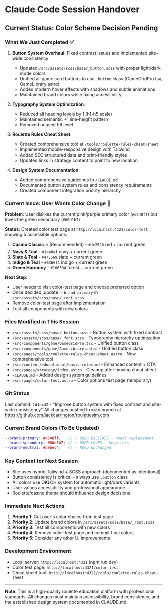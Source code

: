 # Claude Code Session Handover

## Current Status: Color Scheme Decision Pending

### What We Just Completed ✅
1. **Button System Overhaul**: Fixed contrast issues and implemented site-wide consistency
   - Updated `/src/assets/scss/base/_button.scss` with proper light/dark mode colors
   - Unified all game card buttons to use `.button` class (GameGridPro.tsx, GameLibrary.astro)
   - Added modern hover effects with shadows and subtle animations
   - Maintained brand colors while fixing accessibility

2. **Typography System Optimization**: 
   - Reduced all heading levels by 1 (h1-h5 scale)
   - Maintained semantic +1 line-height pattern
   - Removed unused h6 level

3. **Roulette Rules Cheat Sheet**: 
   - Created comprehensive tool at `/tools/roulette-rules-cheat-sheet`
   - Implemented mobile-responsive design with Tailwind
   - Added SEO structured data and print-friendly styles
   - Updated links in strategy content to point to new location

4. **Design System Documentation**: 
   - Added comprehensive guidelines to `/CLAUDE.md`
   - Documented button system rules and consistency requirements
   - Created component integration priority hierarchy

### Current Issue: User Wants Color Change 🎨

**Problem**: User dislikes the current pink/purple primary color (`#d648ff`) but loves the green secondary (`#00d1b7`)

**Status**: Created color test page at `http://localhost:4321/color-test` showing 5 accessible options:

1. **Casino Classic** ⭐ (Recommended) - `#dc2626` red + current green
2. **Navy & Teal** - `#1e40af` navy + current green  
3. **Slate & Teal** - `#475569` slate + current green
4. **Indigo & Teal** - `#6366f1` indigo + current green
5. **Green Harmony** - `#166534` forest + current green

**Next Step**: 
- User needs to visit color-test page and choose preferred option
- Once decided, update `--brand-primary` in `/src/assets/scss/base/_root.scss`
- Remove color-test page after implementation
- Test all components with new colors

### Files Modified in This Session
- `/src/assets/scss/base/_button.scss` - Button system with fixed contrast
- `/src/assets/scss/base/_font.scss` - Typography hierarchy optimization  
- `/src/components/game/GameGridPro.tsx` - Unified button class
- `/src/components/game/GameLibrary.astro` - Unified button class
- `/src/pages/tools/roulette-rules-cheat-sheet.astro` - New comprehensive tool
- `/src/content/educational/basic-rules.md` - Enhanced content + CTA
- `/src/pages/strategy/index.astro` - Cleanup after moving cheat sheet
- `/CLAUDE.md` - Added design system guidelines
- `/src/pages/color-test.astro` - Color options test page (temporary)

### Git Status
Last commit: `1d1ec42` - "Improve button system with fixed contrast and site-wide consistency"
All changes pushed to `main` branch at https://github.com/jackcarrington/roulettesim.com

### Current Brand Colors (To Be Updated)
```scss
--brand-primary: #d648ff;   // 💥 USER DISLIKES - needs replacement
--brand-secondary: #00d1b7; // ✅ USER LOVES - keep this  
--brand-neutral: #b9bec4;   // ✅ Keep unchanged
```

### Key Context for Next Session
- Site uses hybrid Tailwind + SCSS approach (documented as intentional)
- Button consistency is critical - always use `.button` class
- All colors use OKLCH system for automatic light/dark variants
- User values accessibility and professional appearance
- Roulette/casino theme should influence design decisions

### Immediate Next Actions
1. **Priority 1**: Get user's color choice from test page
2. **Priority 2**: Update brand colors in `/src/assets/scss/base/_root.scss`
3. **Priority 3**: Test all components with new colors  
4. **Priority 4**: Remove color-test page and commit final colors
5. **Priority 5**: Consider any other UI improvements

### Development Environment
- Local server: `http://localhost:4321` (npm run dev)
- Color test page: `http://localhost:4321/color-test`
- Cheat sheet tool: `http://localhost:4321/tools/roulette-rules-cheat-sheet`

---

**Note**: This is a high-quality roulette education platform with professional standards. All changes must maintain accessibility, brand consistency, and the established design system documented in CLAUDE.md.